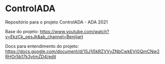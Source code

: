 # ControlADA
Repositório para o projeto ControlADA - ADA 2021

Base do projeto: https://www.youtube.com/watch?v=EkzCk_oesJk&ab_channel=Benjijart

Docs para entendimento do projeto: https://docs.google.com/document/d/1SJ1j5kRZVVyZNbCwkEVjGQmCNw2RHOr5b17k3ytmZD4/edit
